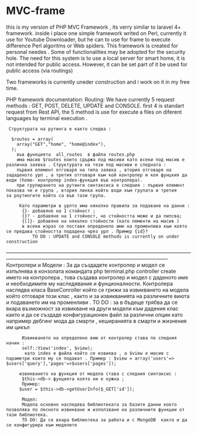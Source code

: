 # MVC-frame

this is my version of PHP MVC Framework , its verry similar to laravel 4+ framework.
inside i place one simple framework writed on Perl, currently it use for Youtube Downloader, but he can to use for frame to execute difference Perl algoritms or Web spiders. 
This framework is created for personal needes . Some of functionalities may be adopted for the security hole. 
Тhe need for this system is to use a local server for smart home, it is not intended for public access. However, it can be set part of it be used for public access (via routings)


Two frameworks is currently uneder construction and i work on it in my free time.


PHP framework documentation: 
  Routing: 
    We have currently 5 request methods : GET, POST, DELETE, UPDATE and CONSOLE.
    first 4 is standart request from Rest API, the 5 method is use for execute a files on diferent languages by terminal execution .
     
     Структурата на рутинга е както следва :
     
      $routes = array(
        array("GET","home", "home@index"),
      );
        във функцията  all_routes  в файла routes.php 
        има масив $routes които сдържа под масиви като всеки под масив е различна заявка . Структурата на тези под масиви е следната : 
        първия елемент отговаря на типа заявка , втория отговаря на зададеното урл , а третия отговаря към кой контролер и коя фунцкия да         води (home- контролер index-функция във контролера).
        при групирането на рутинги синтаксиса е следния : първия елемент показва че е група , втория линка който води към групата и третия          за роутингите който са във тази група.
         
         Като параметри в урлто има няколко правила за подаване на данни : 
          {}- добавяне на 1 стойност ;
          {}? - добавяне на 1 стойност, но стойността може и да липсва; 
          {[]}- добавяне на няколко стойности (като лементи на масив )
          в всеки израз се поставя опреденело име на променлива към която се предава стойността подадена чрез урл . Пример {id}?
              TO DO : UPDATE and CONSOLE methods is currently on under construction 

–––––––––––––––––––––––––––––––––––––––––––––––––––––––––––––––––––––––––––––––––––––––––––––––––––––––––––––––––––––––––––––––––––––––
       Контролери и Модели : 
          За да създадете контролер и модел се изпълнява в конзолата командата php terminal.php controller create името на контролера , 
          това създава контролер и модел с даденото име и необходимите му наследявания и фунционалности.
          Контролера наслядва класа BaseConroller който се грижи за извикването на модела който отговаря този клас , както и за        извикванията на различните виюта и подаването им на променливи . 
          TO DO :  за в бъдеще трябва да се вкара възможност за извикване на други модели към дадения клас както и да се създаде конфигурационен файл за различни опции като например дебгинг мода да смарти , кеширанията в смарти и жизнения им цикъл 
          
          Извикването на определено вию от контролер става по следния начин : 
          self::View('index', $view);
           като index е файла който се извиква , а $view е масив с параметри които му се подават . Пример : $view = array('users'=> $users['query'],'pages'=>$users['pages']);
         
         извикването на функция от модела става с следния синтаксис : 
          $this->db-> фукцията която ни е нужна ;
          Пример: 
         $user = $this->db->getUserInfo($_GET['id']);
          
          Модел: 
          Модела основно наследява библиотеката за базите данни което позволява по лесното извикване и използване на различните функции от тази библиотека. 
          TO DO: Да се вкара библиотека за работа и с MongoDB  както и да се конфигурира към моделите  
